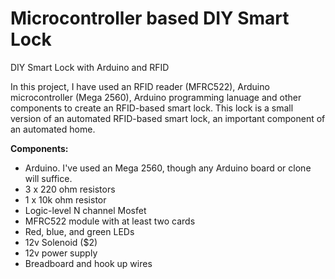 # Microcontroller based DIY Smart Lock
DIY Smart Lock with Arduino and RFID

In this project, I have used an RFID reader (MFRC522), Arduino microcontroller (Mega 2560), Arduino programming lanuage and other components to create an RFID-based smart lock. This lock is a small version of an automated RFID-based smart lock, an important component of an automated home. 


**Components:**
    <ul>
    <li>Arduino. I've used an Mega 2560, though any Arduino board or clone will suffice.</li>
    <li>3 x 220 ohm resistors</li>
    <li>1 x 10k ohm resistor</li>
    <li>Logic-level N channel Mosfet</li>
    <li>MFRC522 module with at least two cards</li>
    <li>Red, blue, and green LEDs</li>
    <li>12v Solenoid ($2)</li>
    <li>12v power supply</li>
    <li>Breadboard and hook up wires</li>
    </ul>
